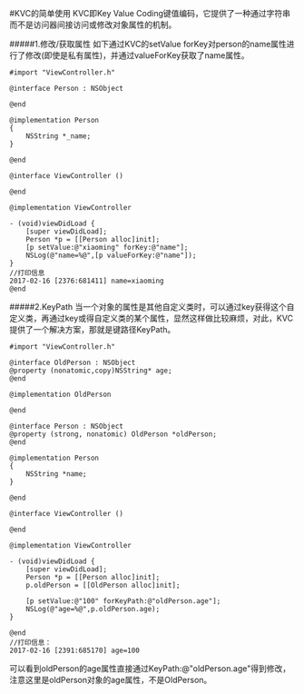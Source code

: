 #KVC的简单使用
KVC即Key Value Coding键值编码，它提供了一种通过字符串而不是访问器间接访问或修改对象属性的机制。

#####1.修改/获取属性
如下通过KVC的setValue forKey对person的name属性进行了修改(即使是私有属性)，并通过valueForKey获取了name属性。
```objc
#import "ViewController.h"

@interface Person : NSObject

@end

@implementation Person
{
    NSString *_name;
}

@end

@interface ViewController ()

@end

@implementation ViewController

- (void)viewDidLoad {
    [super viewDidLoad];
    Person *p = [[Person alloc]init];
    [p setValue:@"xiaoming" forKey:@"name"];
    NSLog(@"name=%@",[p valueForKey:@"name"]);
}
//打印信息
2017-02-16 [2376:681411] name=xiaoming
@end
```

#####2.KeyPath
当一个对象的属性是其他自定义类时，可以通过key获得这个自定义类，再通过key或得自定义类的某个属性，显然这样做比较麻烦，对此，KVC提供了一个解决方案，那就是键路径KeyPath。

```objc
#import "ViewController.h"

@interface OldPerson : NSObject
@property (nonatomic,copy)NSString* age;
@end

@implementation OldPerson

@end

@interface Person : NSObject
@property (strong, nonatomic) OldPerson *oldPerson;
@end

@implementation Person
{
    NSString *name;
}

@end

@interface ViewController ()

@end

@implementation ViewController

- (void)viewDidLoad {
    [super viewDidLoad];
    Person *p = [[Person alloc]init];
    p.oldPerson = [[OldPerson alloc]init];

    [p setValue:@"100" forKeyPath:@"oldPerson.age"];
    NSLog(@"age=%@",p.oldPerson.age);
}

@end
//打印信息：
2017-02-16 [2391:685170] age=100
```
可以看到oldPerson的age属性直接通过KeyPath:@"oldPerson.age"得到修改，注意这里是oldPerson对象的age属性，不是OldPerson。